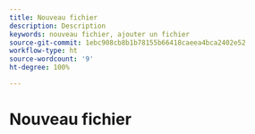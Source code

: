 ```yaml
---
title: Nouveau fichier
description: Description
keywords: nouveau fichier, ajouter un fichier
source-git-commit: 1ebc908cb8b1b78155b66418caeea4bca2402e52
workflow-type: ht
source-wordcount: '9'
ht-degree: 100%

---
```



# Nouveau fichier

